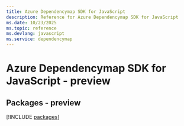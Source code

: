 ```yaml
---
title: Azure Dependencymap SDK for JavaScript
description: Reference for Azure Dependencymap SDK for JavaScript
ms.date: 10/23/2025
ms.topic: reference
ms.devlang: javascript
ms.service: dependencymap
---
```

# Azure Dependencymap SDK for JavaScript - preview
## Packages - preview
[!INCLUDE [packages](dependencymap-index.md)]